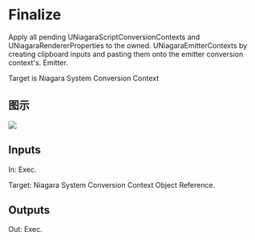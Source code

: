 # Finalize

Apply all pending UNiagaraScriptConversionContexts and UNiagaraRendererProperties to the owned. UNiagaraEmitterContexts by creating clipboard inputs and pasting them onto the emitter conversion context's. Emitter.

Target is Niagara System Conversion Context

## 图示

![]($-20221218-19013913.png)

## Inputs

In: Exec.

Target: Niagara System Conversion Context Object Reference.  

## Outputs

Out: Exec.

